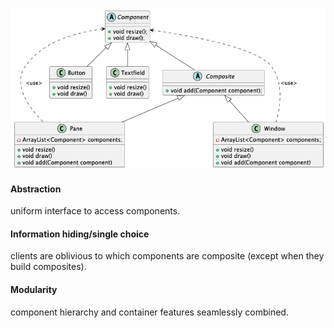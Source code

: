![composite pattern](composite.png)

#### Abstraction
uniform interface
to access components.
#### Information hiding/single choice
clients are oblivious to
which components are
composite (except when they
build composites).
#### Modularity
component hierarchy and container
features seamlessly combined.
